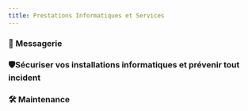 ```yaml
---
title: Prestations Informatiques et Services
---
```


### 📧 Messagerie
### 🛡️Sécuriser vos installations informatiques et prévenir tout incident 
### 🛠️ Maintenance
